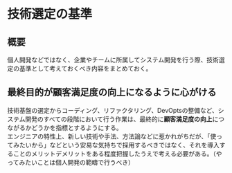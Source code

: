 # 技術選定の基準

## 概要

個人開発などではなく、企業やチームに所属してシステム開発を行う際、技術選定の基準として考えておくべき内容をまとめておく。

## 最終目的が顧客満足度の向上になるように心がける

技術基盤の選定からコーディング、リファクタリング、DevOptsの整備など、システム開発のすべての段階において行う作業は、最終的に**顧客満足度の向上**につながるかどうかを指標とするようにする。  
エンジニアの特性上、新しい技術や手法、方法論などに惹かれがちだが、「使ってみたいから」などという安易な気持ちで採用するべきではなく、それを導入することのメリットデメリットをある程度把握したうえで考える必要がある。（やってみたいことは個人開発の範疇で行うべき）
